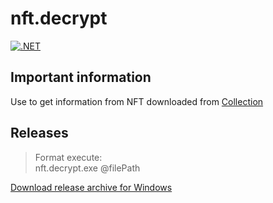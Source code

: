 # nft.decrypt

[![.NET](https://github.com/maximiliysiss/nft.decrypt/actions/workflows/dotnet.yml/badge.svg?branch=master)](https://github.com/maximiliysiss/nft.decrypt/actions/workflows/dotnet.yml)

## Important information

Use to get information from NFT downloaded from [Collection](https://opensea.io/collection/remember-days)

## Releases 

> Format execute:  
> nft.decrypt.exe @filePath

[Download release archive for Windows](https://github.com/maximiliysiss/nft.decrypt/suites/4557981890/artifacts/122444823)
